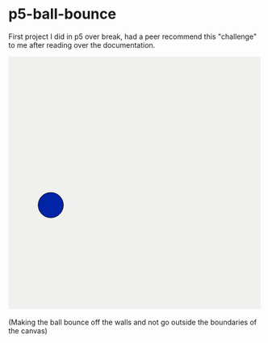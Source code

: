 # p5-ball-bounce
First project I did in p5 over break, had a peer recommend this "challenge" to me after reading over the documentation. 

<img src="https://github.com/cdk6546/p5-ball-bounce/blob/main/ball.gif" width="500" height="500" />

(Making the ball bounce off the walls and not go outside the boundaries of the canvas)
